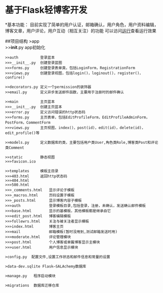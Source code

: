 # 基于Flask轻博客开发
*基本功能：
	目前实现了简单的用户认证，邮箱确认，用户角色，用户资料编辑，博客文章，用户评论，用户互动（相互关注）的功能
	可以访问[运行](http://119.29.234.113:5000/auth/login)查看运行效果

##项目结构
	>app      	      
	>>__init__.py  app初始化
	
	>>auth			登录蓝本
	>>>__init__.py	创建登录蓝图
	>>>forms.py		创建登录表单类，包括LoginForm，RegistrationForm
	>>>views.py		创建登录视图，包括login()，loginout()，register()，confire()

	>>decorators.py	定义一个permission的装饰器
	>>email.py		定义异步发送邮件函数，主要用于注册时的邮件确认

	>>main			主页蓝本
	>>>__init__.py	创建主页蓝本
	>>>error.py		定义访问错误的http状态码
	>>>forms.py		主页表单，包括EditProfileForm，EditProfileAdminForm，PostForm，CommentForm
	>>>views.py		主页视图，index()，post(id)，edit(id)，delete(id)，edit_profile()等
	
	>>models.py		定义数据库的类，主要包括用户类User,角色类Role,博客类Post和评论类Comment

	>>static		静态视图
	>>>favicon.ico

	>>templates		模板主目录
	>>>403.html 	返回http状态码
	>>>404.html
	>>>500.html
	>>>_comments.html	显示评论子模板
	>>>_macros.html		页码设置子模板
	>>>_posts.html		显示博客内容子模板
	>>>auth				登录模板目录,包括登录，注册，未确认，发送确认邮件模板
	>>>base.html		显示的基模板，其他模板都是继承自它
	>>>edit_post.html	博客编辑模板
	>>>follewrs.html	关注与被关注者显示模板
	>>>index.html		博客主页
	>>>mail				邮箱模板(暂时没用到,测试邮箱发送时用)
	>>>moderate.html	评论管理模块
	>>>post.html		个人博客或单篇博客显示主模块
	>>>user.html		用户信息显示模块

	>config.py  配置文件,设置工作状态和邮件信息和常量的设置

	>data-dev.sqlite Flask—SALAchemy数据库
	
	>manage.py	 程序启动模块
	
	>migrations  数据库迁移仓库
	
    




